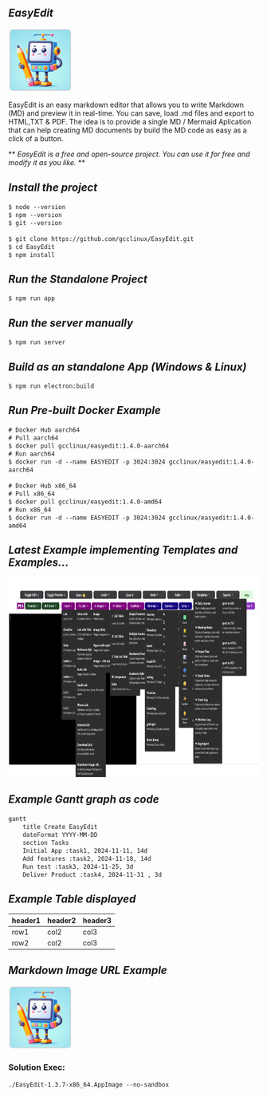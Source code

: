 ## *EasyEdit*

![EasyEdit](https://raw.githubusercontent.com/gcclinux/EasyEdit/refs/heads/main/public/easyedit128.png)

EasyEdit is an easy markdown editor that allows you to write Markdown (MD) and preview it in real-time. You can save, load .md files and export to HTML,TXT & PDF. The idea is to provide a single MD / Mermaid Aplication that can help creating MD documents by build the MD code as easy as a click of a button.

** *EasyEdit is a free and open-source project. You can use it for free and modify it as you like.* **

## *Install the project*
```
$ node --version
$ npm --version
$ git --version

$ git clone https://github.com/gcclinux/EasyEdit.git
$ cd EasyEdit
$ npm install
```

## *Run the Standalone Project*
```
$ npm run app
```

## *Run the server manually*
```
$ npm run server
```

## *Build as an standalone App (Windows & Linux)*
```
$ npm run electron:build
```

## *Run Pre-built Docker Example*
```
# Docker Hub aarch64
# Pull aarch64
$ docker pull gcclinux/easyedit:1.4.0-aarch64
# Run aarch64
$ docker run -d --name EASYEDIT -p 3024:3024 gcclinux/easyedit:1.4.0-aarch64

# Docker Hub x86_64
# Pull x86_64
$ docker pull gcclinux/easyedit:1.4.0-amd64
# Run x86_64
$ docker run -d --name EASYEDIT -p 3024:3024 gcclinux/easyedit:1.4.0-amd64
```

## *Latest Example implementing Templates and Examples...*

<a><img src="screenshots/013.png" alt="Example" width="600" height="400"></a>

## *Example Gantt graph as code*
```mermaid
gantt
    title Create EasyEdit
    dateFormat YYYY-MM-DD
    section Tasks
    Initial App :task1, 2024-11-11, 14d
    Add features :task2, 2024-11-18, 14d
    Run test :task3, 2024-11-25, 3d
    Deliver Product :task4, 2024-11-31 , 3d
```

## *Example Table displayed*

| header1 | header2 | header3 |
| :--- | :--- | :--- |
| row1 | col2 | col3 |
| row2 | col2 | col3 |

## *Markdown Image URL Example*

[![GitHub Project](https://raw.githubusercontent.com/gcclinux/EasyEdit/refs/heads/main/public/easyedit128.png "EasyEdit Icon")](https://github.com/gcclinux/EasyEdit)


### Solution Exec:
```
./EasyEdit-1.3.7-x86_64.AppImage --no-sandbox
```
